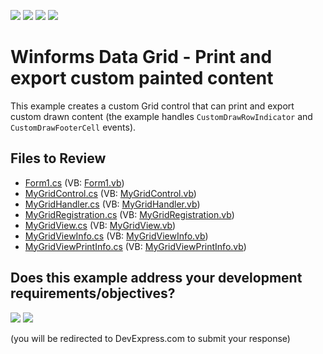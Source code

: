 <!-- default badges list -->
![](https://img.shields.io/endpoint?url=https://codecentral.devexpress.com/api/v1/VersionRange/128630232/24.2.1%2B)
[![](https://img.shields.io/badge/Open_in_DevExpress_Support_Center-FF7200?style=flat-square&logo=DevExpress&logoColor=white)](https://supportcenter.devexpress.com/ticket/details/E4955)
[![](https://img.shields.io/badge/📖_How_to_use_DevExpress_Examples-e9f6fc?style=flat-square)](https://docs.devexpress.com/GeneralInformation/403183)
[![](https://img.shields.io/badge/💬_Leave_Feedback-feecdd?style=flat-square)](#does-this-example-address-your-development-requirementsobjectives)
<!-- default badges end -->

# Winforms Data Grid - Print and export custom painted content

This example creates a custom Grid control that can print and export custom drawn content (the example handles `CustomDrawRowIndicator` and `CustomDrawFooterCell` events).


## Files to Review

* [Form1.cs](./CS/MyXtraGrid/Form1.cs) (VB: [Form1.vb](./VB/MyXtraGrid/Form1.vb))
* [MyGridControl.cs](./CS/MyXtraGrid/MyGridView/MyGridControl.cs) (VB: [MyGridControl.vb](./VB/MyXtraGrid/MyGridView/MyGridControl.vb))
* [MyGridHandler.cs](./CS/MyXtraGrid/MyGridView/MyGridHandler.cs) (VB: [MyGridHandler.vb](./VB/MyXtraGrid/MyGridView/MyGridHandler.vb))
* [MyGridRegistration.cs](./CS/MyXtraGrid/MyGridView/MyGridRegistration.cs) (VB: [MyGridRegistration.vb](./VB/MyXtraGrid/MyGridView/MyGridRegistration.vb))
* [MyGridView.cs](./CS/MyXtraGrid/MyGridView/MyGridView.cs) (VB: [MyGridView.vb](./VB/MyXtraGrid/MyGridView/MyGridView.vb))
* [MyGridViewInfo.cs](./CS/MyXtraGrid/MyGridView/MyGridViewInfo.cs) (VB: [MyGridViewInfo.vb](./VB/MyXtraGrid/MyGridView/MyGridViewInfo.vb))
* [MyGridViewPrintInfo.cs](./CS/MyXtraGrid/MyGridView/MyGridViewPrintInfo.cs) (VB: [MyGridViewPrintInfo.vb](./VB/MyXtraGrid/MyGridView/MyGridViewPrintInfo.vb))

<!-- feedback -->
## Does this example address your development requirements/objectives?

[<img src="https://www.devexpress.com/support/examples/i/yes-button.svg"/>](https://www.devexpress.com/support/examples/survey.xml?utm_source=github&utm_campaign=winforms-grid-print-export-custom-painted-content&~~~was_helpful=yes) [<img src="https://www.devexpress.com/support/examples/i/no-button.svg"/>](https://www.devexpress.com/support/examples/survey.xml?utm_source=github&utm_campaign=winforms-grid-print-export-custom-painted-content&~~~was_helpful=no)

(you will be redirected to DevExpress.com to submit your response)
<!-- feedback end -->

